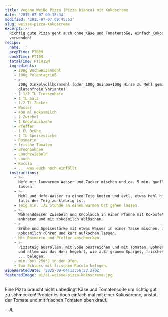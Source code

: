 ```yaml
---
title: Vegane Weiße Pizza (Pizza bianca) mit Kokoscreme
date: '2015-07-07 09:18:34'
modified: '2015-07-07 09:45:52'
slug: weisse-pizza-kokoscreme
excerpt: >-
  Richtig gute Pizza geht auch ohne Käse und Tomatensoße, einfach Kokosmilch
  verwenden!
recipe:
  name: ''
  prepTime: PT60M
  cookTime: PT15M
  totalTime: PT1H15M
  ingredients:
    - 100g Buchweizenmehl
    - 100g Polentagrieß
    - >-
      200g Dinkelvollkornmehl (oder 100g Quinoa+100g Hirse zu Mehl gemixt für
      glutenfreie Variante)
    - 1 1/2 TL Trockenhefe
    - 1 TL Salz
    - 1/2 TL Zucker
    - Wasser
    - 400 ml Kokosmilch
    - 1 Zwiebel
    - 1 Knoblauchzehe
    - Pfeffer
    - 1 EL Brühe
    - 1 TL Speisestärke
    - Rosmarin
    - frische Tomaten
    - Brechbohnen
    - Lauchzwiebeln
    - Lauch
    - Rucola
    - ... was euch noch einfällt
  instructions:
    - >-
      Hefe mit lauwarmem Wasser und Zucker mischen und ca. 5 min. quellen
      lassen.
    - >-
      Mehl und Hefe-Wasser zu einem Teig kneten und evtl. etwas Mehl hinzu,
      falls der Teig zu klebrig ist.
    - Teig min. 1/2 Stunde an einem warmen Ort gehen lassen.
    - >-
      Währenddessen Zwiebeln und Knoblauch in einer Pfanne mit Kokosfett
      anbraten und mit Kokosmilch ablöschen.
    - >-
      Brühe und Speisestärke mit etwas Wasser in einer Tasse mischen, unter die
      Kokosmilch rühren und kurz aufkochen lassen.
    - Mit Rosmarin und Pfeffer abschmecken.
    - >-
      Pizzateig ausrollen, mit Soße bestreichen und mit Tomaten, Bohnen, Lauch
      und allem was das Herz begehrt, wie z.B. grünem Spargel, frischen Erbsen
      ... belegen.
    - min. bei 250°C in den Ofen.
    - Zum Schluss mit frischem Rucola belegen.
aiGeneratedDate: '2025-09-04T12:56:23.270Z'
featuredImage: ai/ai-weisse-pizza-kokoscreme.jpg
---
```


Eine Pizza braucht nicht unbedingt Käse und Tomatensoße um richtig gut zu schmecken! Probier es doch einfach mal mit einer Kokoscreme, anstatt der Tomate und mit frischen Tomaten oben drauf.

– JL [<!-- Image removed (no copyright): Pizza1-640x400.jpg -->](https://www.veganblatt.com/i/Pizza1.jpg)

